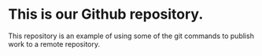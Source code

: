 # This is our Github repository.
This repository is an example of using some of the git commands to publish work to a remote repository. 

